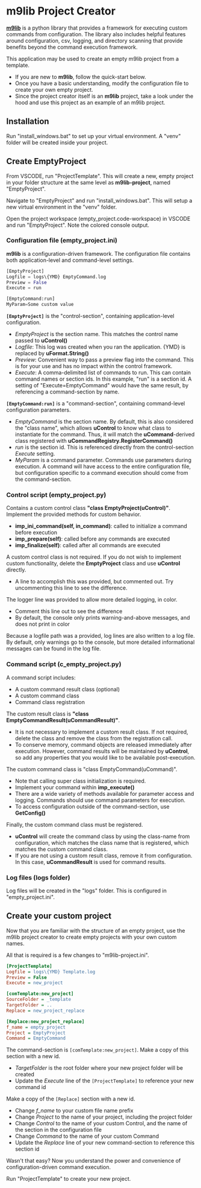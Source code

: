 # m9lib Project Creator

[**m9lib**](https://github.com/MarcusNyne/m9lib) is a python library that provides a framework for executing custom commands from configuration.  The library also includes helpful features around configuration, csv, logging, and directory scanning that provide benefits beyond the command execution framework.

This application may be used to create an empty m9lib project from a template.
- If you are new to **m9lib**, follow the quick-start below.
- Once you have a basic understanding, modify the configuration file to create your own empty project.
- Since the project creator itself is an **m9lib** project, take a look under the hood and use this project as an example of an m9lib project.
 
## Installation

Run "install_windows.bat" to set up your virtual environment.  A "venv" folder will be created inside your project.

## Create EmptyProject

From VSCODE, run "ProjectTemplate".  This will create a new, empty project in your folder structure at the same level as **m9lib-project**, named "EmptyProject".

Navigate to "EmptyProject" and run "install_windows.bat".  This will setup a new virtual environment in the "venv" folder.

Open the project workspace (empty_project.code-workspace) in VSCODE and run "EmptyProject".  Note the colored console output.

### Configuration file (empty_project.ini)

**m9lib** is a configuration-driven framework.  The configuration file contains both application-level and command-level settings.

```python
[EmptyProject]
Logfile = logs\{YMD} EmptyCommand.log
Preview = False
Execute = run

[EmptyCommand:run]
MyParam=Some custom value
```

**`[EmptyProject]`** is the "control-section", containing application-level configuration.
- *EmptyProject* is the section name.  This matches the control name passed to **uControl()**
- *Logfile*: This log was created when you ran the application.  {YMD} is replaced by **uFormat.String()**
- *Preview*: Convenient way to pass a preview flag into the command.  This is for your use and has no impact within the control framework.
- *Execute*: A comma-delimited list of commands to run.  This can contain command names or section ids.  In this example, "run" is a section id.  A setting of "Execute=EmptyCommand" would have the same result, by referencing a command-section by name.

**`[EmptyCommand:run]`** is a "command-section", containing command-level configuration parameters.
- *EmptyCommand* is the section name.  By default, this is also considered the "class name", which allows **uControl** to know what class to instantiate for the command.  Thus, it will match the **uCommand**-derived class registered with **uCommandRegistry.RegisterCommand()**
- *run* is the section id.  This is referenced directly from the control-section *Execute* setting.
- *MyParam* is a command parameter.  Commands use parameters during execution.  A command will have access to the entire configuration file, but configuration specific to a command execution should come from the command-section.

### Control script (empty_project.py)

Contains a custom control class **"class EmptyProject(uControl)"**.  Implement the provided methods for custom behavior.
- **imp_ini_command(self, in_command)**: called to initialize a command before execution
- **imp_prepare(self)**: called before any commands are executed
- **imp_finalize(self)**: called after all commands are executed

A custom control class is not required.  If you do not wish to implement custom functionality, delete the **EmptyProject** class and use **uControl** directly.
- A line to accomplish this was provided, but commented out.  Try uncommenting this line to see the difference.

The logger line was provided to allow more detailed logging, in color.
- Comment this line out to see the difference
- By default, the console only prints warning-and-above messages, and does not print in color

Because a logfile path was a provided, log lines are also written to a log file.  By default, only warnings go to the console, but more detailed informational messages can be found in the log file.

### Command script (c_empty_project.py)

A command script includes:
- A custom command result class (optional)
- A custom command class
- Command class registration

The custom result class is **"class EmptyCommandResult(uCommandResult)"**.
- It is not necessary to implement a custom result class.  If not required, delete the class and remove the class from the registration call.
- To conserve memory, command objects are released immediately after execution.  However, command results will be maintained by **uControl**, so add any properties that you would like to be available post-execution.

The custom command class is "class EmptyCommand(uCommand)".
- Note that calling super class initialization is required.
- Implement your command within **imp_execute()**
- There are a wide variety of methods available for parameter access and logging.  Commands should use command parameters for execution.
- To access configuration outside of the command-section, use **GetConfig()**

Finally, the custom command class must be registered.
- **uControl** will create the command class by using the class-name from configuration, which matches the class name that is registered, which matches the custom command class.
- If you are not using a custom result class, remove it from configuration.  In this case, **uCommandResult** is used for command results.

### Log files (logs folder)

Log files will be created in the "logs" folder.  This is configured in "empty_project.ini".

## Create your custom project

Now that you are familiar with the structure of an empty project, use the m9lib project creator to create empty projects with your own custom names.

All that is required is a few changes to "m9lib-project.ini".

```ini
[ProjectTemplate]
Logfile = logs\{YMD} Template.log
Preview = False
Execute = new_project

[comTemplate:new_project]
SourceFolder = _template
TargetFolder = ..
Replace = new_project_replace

[Replace:new_project_replace]
f_name = empty_project
Project = EmptyProject
Command = EmptyCommand
```

The command-section is `[comTemplate:new_project]`.  Make a copy of this section with a new id.
- *TargetFolder* is the root folder where your new project folder will be created
- Update the *Execute* line of the `[ProjectTemplate]` to reference your new command id

Make a copy of the `[Replace]` section with a new id.
- Change *f_name* to your custom file name prefix
- Change *Project* to the name of your project, including the project folder
- Change *Control* to the name of your custom Control, and the name of the section in the configuration file
- Change *Command* to the name of your custom Command
- Update the *Replace* line of your new command-section to reference this section id

Wasn't that easy?  Now you understand the power and convenience of configuration-driven command execution.

Run "ProjectTemplate" to create your new project.
